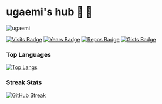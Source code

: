 # ugaemi's hub 🐜 🐝

![ugaemi](https://user-images.githubusercontent.com/39613477/130586554-589714be-7c15-4adc-a895-277d87caf961.png)

[![Visits Badge](https://badges.pufler.dev/visits/ugaemi/ugaemi)](https://github.com/ugaemi)
[![Years Badge](https://badges.pufler.dev/years/ugaemi)](https://github.com/ugaemi)
[![Repos Badge](https://badges.pufler.dev/repos/ugaemi)](https://github.com/ugaemi?tab=repositories)
[![Gists Badge](https://badges.pufler.dev/gists/ugaemi)](https://gist.github.com/ugaemi)

### Top Languages
[![Top Langs](https://github-readme-stats.vercel.app/api/top-langs/?username=ugaemi&layout=compact)](https://github.com/ugaemi)

### Streak Stats
[![GitHub Streak](https://github-readme-streak-stats.herokuapp.com/?user=ugaemi&theme=dark)](https://github.com/ugaemi)
